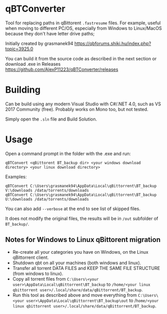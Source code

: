 # qBTConverter
Tool for replacing paths in qBittorent `.fastresume` files.
For example, useful when moving to different PC/OS, especially from Windows to Linux/MacOS because they don't have letter drive paths;

Initially created by grasmanek94 https://qbforums.shiki.hu/index.php?topic=3925.0

You can build it from the source code as described in the next section or download .exe in Releases https://github.com/AlexP11223/qBTConverter/releases

# Building

Can be build using any modern Visual Studio with C#/.NET 4.0, such as VS 2017 Community (free). Probably works on Mono too, but not tested.

Simply open the `.sln` file and Build Solution.

# Usage

Open a command prompt in the folder with the .exe and run: 

    qBTConvert <qBittorent BT_backup dir> <your windows download directory> <your linux download directory>
    
Examples:

    qBTConvert C:\Users\grasmanek94\AppData\Local\qBittorrent\BT_backup V:\downloads /data/torrents/downloads
    qBTConvert C:\Users\grasmanek94\AppData\Local\qBittorrent\BT_backup U:\downloads /data/torrents/downloads
    
You can also add `--verbose` at the end to see list of skipped files.

It does not modify the original files, the results will be in `/out` subfolder of `BT_backup/`.

## Notes for Windows to Linux qBittorent migration

- Re-create all your categories you have on Windows, on the Linux qBittorrent client.
- Shutdown qbt on all your machines (both windows and linux).
- Transfer all torrent DATA FILES and KEEP THE SAME FILE STRUCTURE (from windows to linux).
- Copy all torrent files from `C:\Users\<your user>\AppData\Local\qBittorrent\BT_backup` to `/home/<your linux qbittorrent user>/.local/share/data/qBittorrent/BT_backup`.
- Run this tool as described above and move everything from `C:\Users\<your user>\AppData\Local\qBittorrent\BT_backup\out` to /`home/<your linux qbittorrent user>/.local/share/data/qBittorrent/BT_backup`.
